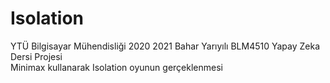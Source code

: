 # Isolation
YTÜ Bilgisayar Mühendisliği 2020 2021 Bahar Yarıyılı BLM4510 Yapay Zeka Dersi Projesi  
Minimax kullanarak Isolation oyunun gerçeklenmesi
